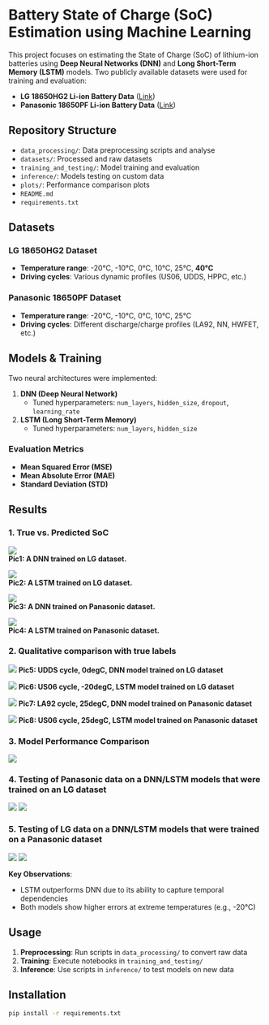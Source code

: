 # Battery State of Charge (SoC) Estimation using Machine Learning

This project focuses on estimating the State of Charge (SoC) of lithium-ion batteries using **Deep Neural Networks (DNN)** and **Long Short-Term Memory (LSTM)** models. Two publicly available datasets were used for training and evaluation:  
- **LG 18650HG2 Li-ion Battery Data** ([Link](https://data.mendeley.com/datasets/cp3473x7xv/3))  
- **Panasonic 18650PF Li-ion Battery Data** ([Link](https://data.mendeley.com/datasets/wykht8y7tg/1))  

## Repository Structure  
- `data_processing/`: Data preprocessing scripts and analyse
- `datasets/`: Processed and raw datasets
- `training_and_testing/`: Model training and evaluation
- `inference/`: Models testing on custom data  
- `plots/`: Performance comparison plots  
- `README.md`
- `requirements.txt`  


## Datasets  
### LG 18650HG2 Dataset  
- **Temperature range**: -20°C, -10°C, 0°C, 10°C, 25°C, **40°C**  
- **Driving cycles**: Various dynamic profiles (US06, UDDS, HPPC, etc.)

### Panasonic 18650PF Dataset  
- **Temperature range**: -20°C, -10°C, 0°C, 10°C, 25°C  
- **Driving cycles**: Different discharge/charge profiles (LA92, NN, HWFET, etc.)

## Models & Training  
Two neural architectures were implemented:  
1. **DNN (Deep Neural Network)**  
   - Tuned hyperparameters: `num_layers`, `hidden_size`, `dropout`, `learning_rate`  
2. **LSTM (Long Short-Term Memory)**  
   - Tuned hyperparameters: `num_layers`, `hidden_size`  

### Evaluation Metrics  
- **Mean Squared Error (MSE)**  
- **Mean Absolute Error (MAE)**  
- **Standard Deviation (STD)**  

## Results  
### 1. True vs. Predicted SoC  
![](plots/true_soc_vs_prediction/dnn_on_lg_data.png)  
**Pic1: A DNN trained on LG dataset.**

![](plots/true_soc_vs_prediction/lstm_on_lg_data.png)  
**Pic2: A LSTM trained on LG dataset.**

![](plots/true_soc_vs_prediction/dnn_on_panasonic_data.png)  
**Pic3: A DNN trained on Panasonic dataset.** 

![](plots/true_soc_vs_prediction/lstm_on_panasonic_data.png)  
**Pic4: A LSTM trained on Panasonic dataset.**

### 2. Qualitative comparison with true labels  
![](plots/dnn_model_on_lg_data/0degC_UDDS.png)
**Pic5: UDDS cycle, 0degC, DNN model trained on LG dataset**

![](plots/lstm_model_on_lg_data/n20degC_US06.png)
**Pic6: US06 cycle, -20degC, LSTM model trained on LG dataset**

![](plots/dnn_model_on_panasonic_data/25degC_LA92.png)
**Pic7: LA92 cycle, 25degC, DNN model trained on Panasonic dataset**

![](plots/lstm_model_on_panasonic_data/25degC_US06.png)
**Pic8: US06 cycle, 25degC, LSTM model trained on Panasonic dataset**

### 3. Model Performance Comparison  
![](plots/models_comperison_table.png)

### 4. Testing of Panasonic data on a DNN/LSTM models that were trained on an LG dataset
![](plots/lg_vs_panasonic_models/dnn_model_on_lg/pan_10degC_UDDS.png)
![](plots/lg_vs_panasonic_models/lstm_model_on_lg/pan_25degC_Cycle_1.png)

### 5. Testing of LG data on a DNN/LSTM models that were trained on a Panasonic dataset
![](plots/lg_vs_panasonic_models/dnn_model_on_panasonic/lg_0degC_HWFET.png)
![](plots/lg_vs_panasonic_models/lstm_model_on_panasonic/lg_40degC_US06.png)

**Key Observations**:  
- LSTM outperforms DNN due to its ability to capture temporal dependencies
- Both models show higher errors at extreme temperatures (e.g., -20°C)

## Usage  
1. **Preprocessing**: Run scripts in `data_processing/` to convert raw data
2. **Training**: Execute notebooks in `training_and_testing/`
3. **Inference**: Use scripts in `inference/` to test models on new data

## Installation  
```bash
pip install -r requirements.txt